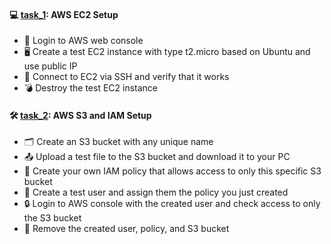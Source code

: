 #### 💻 [task_1](https://github.com/sashaloven/dan_it_homework/tree/main/Homework/Amazon_Web_Services/Homework_1/task_1): AWS EC2 Setup
- 🔑 Login to AWS web console
- 🖥️ Create a test EC2 instance with type t2.micro based on Ubuntu and use public IP
- 🔗 Connect to EC2 via SSH and verify that it works
- 💣 Destroy the test EC2 instance

#### 🛠️ [task_2](https://github.com/sashaloven/dan_it_homework/tree/main/Homework/Amazon_Web_Services/Homework_1/task_2): AWS S3 and IAM Setup
- 🗂️ Create an S3 bucket with any unique name
- 📤 Upload a test file to the S3 bucket and download it to your PC
- 📝 Create your own IAM policy that allows access to only this specific S3 bucket
- 👤 Create a test user and assign them the policy you just created
- 🔒 Login to AWS console with the created user and check access to only the S3 bucket
- 🧹 Remove the created user, policy, and S3 bucket

